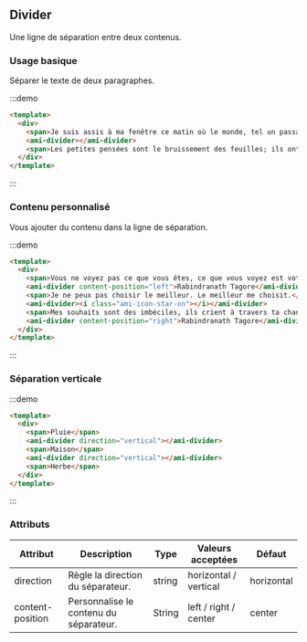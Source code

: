 ## Divider

Une ligne de séparation entre deux contenus.

### Usage basique

Séparer le texte de deux paragraphes.

:::demo
```html
<template>
  <div>
    <span>Je suis assis à ma fenêtre ce matin où le monde, tel un passant, s’arrête un instant, me fait signe de la tête et part.</span>
    <ami-divider></ami-divider>
    <span>Les petites pensées sont le bruissement des feuilles; ils ont leur murmure de joie dans mon esprit.</span>
  </div>
</template>
```
:::

### Contenu personnalisé

Vous ajouter du contenu dans la ligne de séparation.

:::demo
```html
<template>
  <div>
    <span>Vous ne voyez pas ce que vous êtes, ce que vous voyez est votre ombre.</span>
    <ami-divider content-position="left">Rabindranath Tagore</ami-divider>
    <span>Je ne peux pas choisir le meilleur. Le meilleur me choisit.</span>
    <ami-divider><i class="ami-icon-star-on"></i></ami-divider>
    <span>Mes souhaits sont des imbéciles, ils crient à travers ta chanson, mon Maître. Laisse-moi mais écoute.</span>
    <ami-divider content-position="right">Rabindranath Tagore</ami-divider>
  </div>
</template>
```
:::

### Séparation verticale

:::demo
```html
<template>
  <div>
    <span>Pluie</span>
    <ami-divider direction="vertical"></ami-divider>
    <span>Maison</span>
    <ami-divider direction="vertical"></ami-divider>
    <span>Herbe</span>
  </div>
</template>
```
:::

### Attributs

| Attribut      | Description          | Type      | Valeurs acceptées       | Défaut  |
|-------------  |---------------- |---------------- |---------------------- |-------- |
| direction      | Règle la direction du séparateur.  | string  |          horizontal / vertical           |    horizontal     |
| content-position      | Personnalise le contenu du séparateur. | String  |  left / right / center  |  center |
